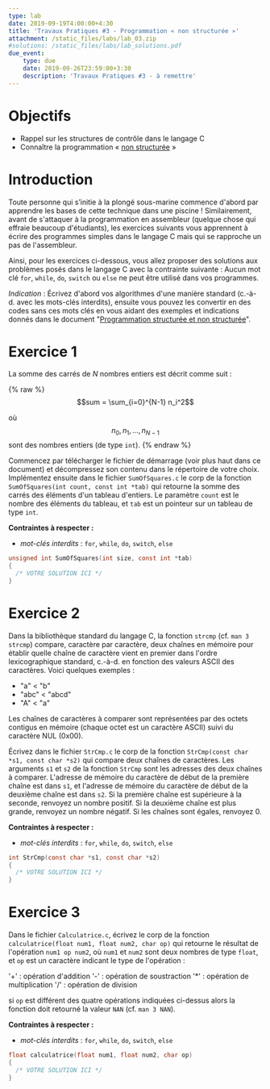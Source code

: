 ```yaml
---
type: lab
date: 2019-09-19T4:00:00+4:30
title: 'Travaux Pratiques #3 - Programmation « non structurée »'
attachment: /static_files/labs/lab_03.zip
#solutions: /static_files/labs/lab_solutions.pdf
due_event: 
    type: due
    date: 2019-09-26T23:59:00+3:30
    description: 'Travaux Pratiques #3 - à remettre'
---
```


# Objectifs

  - Rappel sur les structures de contrôle dans le langage C
  - Connaître la programmation « [non structurée](http://pise.info/algo/complements.htm) »

# Introduction

Toute personne qui s’initie à la plongé sous-marine commence d'abord par apprendre les bases de cette technique dans une piscine ! Similairement, avant de s'attaquer à la programmation en assembleur (quelque chose qui effraie beaucoup d'étudiants), les exercices suivants vous apprennent à écrire des programmes simples dans le langage C mais qui se rapproche un pas de l'assembleur.     

Ainsi, pour les exercices ci-dessous, vous allez proposer des solutions aux problèmes posés dans le langage C avec la contrainte suivante : Aucun mot clé `for`, `while`, `do`, `switch` ou `else` ne peut être utilisé dans vos programmes.

*Indication* : Écrivez d'abord vos algorithmes d'une manière standard (c.-à-d. avec les mots-clés interdits), ensuite vous pouvez les convertir en des codes sans ces mots clés en vous aidant des exemples et indications donnés dans le document "[Programmation structurée et non structurée]({{site.baseurl}}/static_files/docs/non_structured_programming.html)".

# Exercice 1

La somme des carrés de *N* nombres entiers est décrit comme suit :

{% raw %}
$$sum = \sum_{i=0}^{N-1} n_i^2$$

où $$n_0, n_1, ..., n_{N-1}$$ sont des nombres entiers (de type ``int``).
{% endraw %}

Commencez par télécharger le fichier de démarrage (voir plus haut dans ce document) et décompressez son contenu dans le répertoire de votre choix. Implémentez ensuite dans le fichier `SumOfSquares.c` le corp de la fonction `SumOfSquares(int count, const int *tab)` qui retourne la somme des carrés des éléments d'un tableau d'entiers.
Le paramètre `count` est le nombre des éléments du tableau, et `tab` est un pointeur sur un tableau de type `int`.

**Contraintes à respecter :**
  - *mot-clés interdits* : `for`, `while`, `do`, `switch`, `else`

```c
unsigned int SumOfSquares(int size, const int *tab)
{
  /* VOTRE SOLUTION ICI */
}
```

# Exercice 2

Dans la bibliothèque standard du langage C, la fonction `strcmp` (cf. `man 3 strcmp`) compare, caractère par caractère,
deux chaînes en mémoire pour établir quelle chaîne de caractère vient en premier dans l'ordre
lexicographique standard, c.-à-d. en fonction des valeurs ASCII des caractères. Voici quelques exemples :

  - "a" < "b"
  - "abc" < "abcd"
  - "A" < "a"

Les chaînes de caractères à comparer sont représentées par des octets contigus en mémoire (chaque octet est un
caractère ASCII) suivi du caractère NUL (0x00).

Écrivez dans le fichier `StrCmp.c` le corp de la fonction `StrCmp(const char *s1, const char *s2)` qui compare deux chaînes de caractères. 
Les arguments `s1` et `s2` de la fonction `StrCmp` sont les adresses des deux chaînes à comparer. L'adresse de
mémoire du caractère de début de la première chaîne est dans `s1`, et l'adresse de mémoire du caractère de début
de la deuxième chaîne est dans `s2`. Si la première chaîne est supérieure à la seconde, renvoyez un nombre positif.
Si la deuxième chaîne est plus grande, renvoyez un nombre négatif. Si les chaînes sont égales, renvoyez 0.

**Contraintes à respecter :**
  - *mot-clés interdits* : `for`, `while`, `do`, `switch`, `else`

```c
int StrCmp(const char *s1, const char *s2)
{
  /* VOTRE SOLUTION ICI */
}
```

# Exercice 3

Dans le fichier `Calculatrice.c`, écrivez le corp de la fonction `calculatrice(float num1, float num2, char op)` qui retourne le résultat de l'opération `num1 op num2`, où `num1` et `num2` sont deux nombres de type `float`, et `op` est un caractère indicant le type de l'opération :

  '+' : opération d'addition
  '-' : opération de soustraction
  '*' : opération de multiplication
  '/' : opération de division

si `op` est différent des quatre opérations indiquées ci-dessus alors la fonction doit retourné la valeur `NAN` (cf. `man 3 NAN`).

**Contraintes à respecter :**
  - *mot-clés interdits* : `for`, `while`, `do`, `switch`, `else`

```c
float calculatrice(float num1, float num2, char op)
{
  /* VOTRE SOLUTION ICI */
}
```
